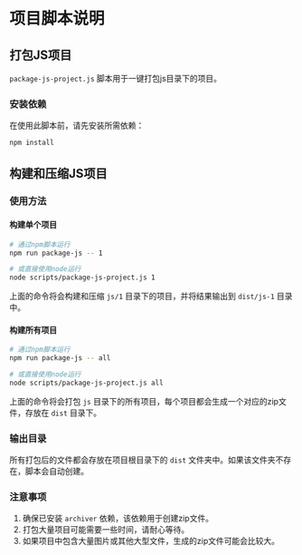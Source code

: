 # 项目脚本说明

## 打包JS项目

`package-js-project.js` 脚本用于一键打包js目录下的项目。

### 安装依赖

在使用此脚本前，请先安装所需依赖：

```bash
npm install
```

## 构建和压缩JS项目
### 使用方法
#### 构建单个项目


```bash
# 通过npm脚本运行
npm run package-js -- 1

# 或直接使用node运行
node scripts/package-js-project.js 1
```

上面的命令将会构建和压缩 `js/1` 目录下的项目，并将结果输出到 `dist/js-1` 目录中。

#### 构建所有项目

```bash
# 通过npm脚本运行
npm run package-js -- all

# 或直接使用node运行
node scripts/package-js-project.js all
```

上面的命令将会打包 `js` 目录下的所有项目，每个项目都会生成一个对应的zip文件，存放在 `dist` 目录下。

### 输出目录

所有打包后的文件都会存放在项目根目录下的 `dist` 文件夹中。如果该文件夹不存在，脚本会自动创建。

### 注意事项

1. 确保已安装 `archiver` 依赖，该依赖用于创建zip文件。
2. 打包大量项目可能需要一些时间，请耐心等待。
3. 如果项目中包含大量图片或其他大型文件，生成的zip文件可能会比较大。